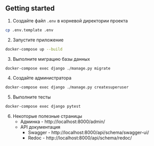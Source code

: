 ## Getting started

1. Создайте файл `.env` в корневой директории проекта
```bash
cp .env.template .env
```
2. Запустите приложение
```bash
docker-compose up --build
```
3. Выполните миграцию базы данных
```bash
docker-compose exec django ./manage.py migrate
```
4. Cоздайте администратора
```bash
docker-compose exec django ./manage.py createsuperuser
```
5. Выполните тесты
```bash
docker-compose exec django pytest
```
6. Некоторые полезные страницы
   * Админка - http://localhost:8000/admin/
   * API документация
     * Swagger - http://localhost:8000/api/schema/swagger-ui/
     * Redoc - http://localhost:8000/api/schema/redoc/
